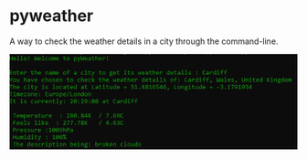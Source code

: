 # pyweather
A way to check the weather details in a city through the command-line. 

![Example](https://github.com/UnfortunateComplexity/pyweather/blob/main/pyWeather/workingDemo01.PNG)
